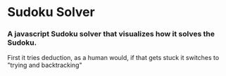 # Sudoku Solver 
### A javascript Sudoku solver that visualizes how it solves the Sudoku. 
First it tries deduction, as a human would, if that gets stuck it switches to "trying and backtracking" 

